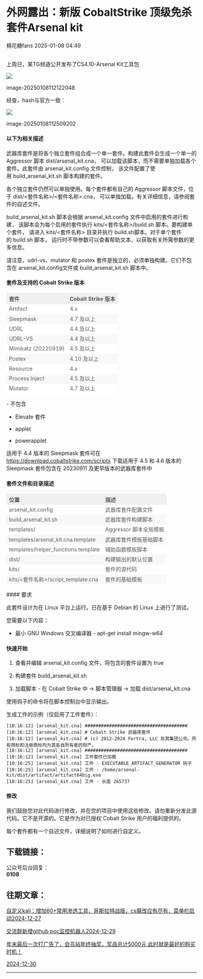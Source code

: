 #  外网露出：新版 CobaltStrike 顶级免杀套件Arsenal kit   
 棉花糖fans   2025-01-08 04:49  
  
##   
  
上周日，某TG频道公开发布了CS4.10-Arsenal Kit工具包  
  
![](https://mmbiz.qpic.cn/sz_mmbiz_png/BgpLXnnTHwatqQhlrNFGzvHoJLDVuZwxtjdicKmregxnVyribV6OqbP4HYWeQZoURdiczn4yYK7GQGs3wMMdn7fhQ/640?wx_fmt=png&from=appmsg "")  
  
image-20250108112122048  
  
经查，hash与官方一致：  
  
![](https://mmbiz.qpic.cn/sz_mmbiz_png/BgpLXnnTHwatqQhlrNFGzvHoJLDVuZwxetzwnrA7XrrJ170J6Wkt0BFt0ibDiaOKn99mALuic2A7Z3RIt8jKib7RFQ/640?wx_fmt=png&from=appmsg "")  
  
image-20250108112509202  
#### 以下为相关描述  
  
武器库套件是将各个独立套件组合成一个单一套件。构建此套件会生成一个单一的 Aggressor 脚本 dist/arsenal_kit.cna， 可以加载该脚本，而不需要单独加载各个套件。此套件由 arsenal_kit.config 文件控制， 该文件配置了使用 build_arsenal_kit.sh 脚本构建的套件。  
  
各个独立套件仍然可以单独使用。每个套件都有自己的 Aggressor 脚本文件，位于 dist/<套件名称>/<套件名称>.cna， 可以单独加载。有关详细信息，请参阅套件的自述文件。  
  
build_arsenal_kit.sh 脚本会根据 arsenal_kit.config 文件中启用的套件进行构建， 该脚本会为每个启用的套件执行 kits/<套件名称>/build.sh 脚本。要构建单个套件， 请进入 kits/<套件名称> 目录并执行 build.sh脚本。对于单个套件的 build.sh 脚本， 运行时不带参数可以查看帮助文本，以获取有关所需参数的更多信息。  
  
请注意，udrl-vs、mutator 和 postex 套件是独立的，必须单独构建。它们不包含在 arsenal_kit.config文件或 build_arsenal_kit.sh 脚本中。  
#### 套件及支持的 Cobalt Strike 版本  
  
<table><thead><tr><th style="color: rgb(89, 89, 89);font-size: 14px;line-height: 1.5em;letter-spacing: 0em;text-align: left;background-repeat: no-repeat;background-color: rgb(240, 240, 240);width: auto;height: auto;border-color: rgba(204, 204, 204, 0.4);border-radius: 0px;min-width: 85px;">套件</th><th style="color: rgb(89, 89, 89);font-size: 14px;line-height: 1.5em;letter-spacing: 0em;text-align: left;background-repeat: no-repeat;background-color: rgb(240, 240, 240);width: auto;height: auto;border-color: rgba(204, 204, 204, 0.4);border-radius: 0px;min-width: 85px;">Cobalt Strike 版本</th></tr></thead><tbody style="font-size: 14px;line-height: 1.5em;letter-spacing: 0em;border-width: 0px;border-style: initial;border-color: initial;"><tr style="color: rgb(89, 89, 89);background: no-repeat rgb(255, 255, 255);width: auto;height: auto;"><td style="min-width: 85px;border-color: rgba(204, 204, 204, 0.4);border-radius: 0px;">Artifact</td><td style="min-width: 85px;border-color: rgba(204, 204, 204, 0.4);border-radius: 0px;">4.x</td></tr><tr style="color: rgb(89, 89, 89);background: no-repeat rgb(248, 248, 248);width: auto;height: auto;"><td style="min-width: 85px;border-color: rgba(204, 204, 204, 0.4);border-radius: 0px;">Sleepmask</td><td style="min-width: 85px;border-color: rgba(204, 204, 204, 0.4);border-radius: 0px;">4.7 及以上</td></tr><tr style="color: rgb(89, 89, 89);background: no-repeat rgb(255, 255, 255);width: auto;height: auto;"><td style="min-width: 85px;border-color: rgba(204, 204, 204, 0.4);border-radius: 0px;">UDRL</td><td style="min-width: 85px;border-color: rgba(204, 204, 204, 0.4);border-radius: 0px;">4.4 及以上</td></tr><tr style="color: rgb(89, 89, 89);background: no-repeat rgb(248, 248, 248);width: auto;height: auto;"><td style="min-width: 85px;border-color: rgba(204, 204, 204, 0.4);border-radius: 0px;">UDRL-VS</td><td style="min-width: 85px;border-color: rgba(204, 204, 204, 0.4);border-radius: 0px;">4.4 及以上</td></tr><tr style="color: rgb(89, 89, 89);background: no-repeat rgb(255, 255, 255);width: auto;height: auto;"><td style="min-width: 85px;border-color: rgba(204, 204, 204, 0.4);border-radius: 0px;">Mimikatz (20220919)</td><td style="min-width: 85px;border-color: rgba(204, 204, 204, 0.4);border-radius: 0px;">4.5 及以上</td></tr><tr style="color: rgb(89, 89, 89);background: no-repeat rgb(248, 248, 248);width: auto;height: auto;"><td style="min-width: 85px;border-color: rgba(204, 204, 204, 0.4);border-radius: 0px;">Postex</td><td style="min-width: 85px;border-color: rgba(204, 204, 204, 0.4);border-radius: 0px;">4.10 及以上</td></tr><tr style="color: rgb(89, 89, 89);background: no-repeat rgb(255, 255, 255);width: auto;height: auto;"><td style="min-width: 85px;border-color: rgba(204, 204, 204, 0.4);border-radius: 0px;">Resource</td><td style="min-width: 85px;border-color: rgba(204, 204, 204, 0.4);border-radius: 0px;">4.x</td></tr><tr style="color: rgb(89, 89, 89);background: no-repeat rgb(248, 248, 248);width: auto;height: auto;"><td style="min-width: 85px;border-color: rgba(204, 204, 204, 0.4);border-radius: 0px;">Process Inject</td><td style="min-width: 85px;border-color: rgba(204, 204, 204, 0.4);border-radius: 0px;">4.5 及以上</td></tr><tr style="color: rgb(89, 89, 89);background: no-repeat rgb(255, 255, 255);width: auto;height: auto;"><td style="min-width: 85px;border-color: rgba(204, 204, 204, 0.4);border-radius: 0px;">Mutator</td><td style="min-width: 85px;border-color: rgba(204, 204, 204, 0.4);border-radius: 0px;">4.7 及以上</td></tr></tbody></table>  
- 不包含  
  
- Elevate 套件  
  
- applet  
  
- powerapplet  
  
适用于 4.4 版本的 Sleepmask 套件可在 https://download.cobaltstrike.com/scripts 下载适用于 4.5 和 4.6 版本的 Sleepmask 套件包含在 20230911 及更早版本的武器库套件中  
#### 套件文件和目录描述  
  
<table><thead><tr><th style="color: rgb(89, 89, 89);font-size: 14px;line-height: 1.5em;letter-spacing: 0em;text-align: left;background-repeat: no-repeat;background-color: rgb(240, 240, 240);width: auto;height: auto;border-color: rgba(204, 204, 204, 0.4);border-radius: 0px;min-width: 85px;">位置</th><th style="color: rgb(89, 89, 89);font-size: 14px;line-height: 1.5em;letter-spacing: 0em;text-align: left;background-repeat: no-repeat;background-color: rgb(240, 240, 240);width: auto;height: auto;border-color: rgba(204, 204, 204, 0.4);border-radius: 0px;min-width: 85px;">描述</th></tr></thead><tbody style="font-size: 14px;line-height: 1.5em;letter-spacing: 0em;border-width: 0px;border-style: initial;border-color: initial;"><tr style="color: rgb(89, 89, 89);background: no-repeat rgb(255, 255, 255);width: auto;height: auto;"><td style="min-width: 85px;border-color: rgba(204, 204, 204, 0.4);border-radius: 0px;">arsenal_kit.config</td><td style="min-width: 85px;border-color: rgba(204, 204, 204, 0.4);border-radius: 0px;">武器库套件配置文件</td></tr><tr style="color: rgb(89, 89, 89);background: no-repeat rgb(248, 248, 248);width: auto;height: auto;"><td style="min-width: 85px;border-color: rgba(204, 204, 204, 0.4);border-radius: 0px;">build_arsenal_kit.sh</td><td style="min-width: 85px;border-color: rgba(204, 204, 204, 0.4);border-radius: 0px;">武器库套件构建脚本</td></tr><tr style="color: rgb(89, 89, 89);background: no-repeat rgb(255, 255, 255);width: auto;height: auto;"><td style="min-width: 85px;border-color: rgba(204, 204, 204, 0.4);border-radius: 0px;">templates/</td><td style="min-width: 85px;border-color: rgba(204, 204, 204, 0.4);border-radius: 0px;">Aggressor 脚本全局模板</td></tr><tr style="color: rgb(89, 89, 89);background: no-repeat rgb(248, 248, 248);width: auto;height: auto;"><td style="min-width: 85px;border-color: rgba(204, 204, 204, 0.4);border-radius: 0px;">templates/arsenal_kit.cna.template</td><td style="min-width: 85px;border-color: rgba(204, 204, 204, 0.4);border-radius: 0px;">武器库套件模板基础脚本</td></tr><tr style="color: rgb(89, 89, 89);background: no-repeat rgb(255, 255, 255);width: auto;height: auto;"><td style="min-width: 85px;border-color: rgba(204, 204, 204, 0.4);border-radius: 0px;">templates/helper_functions.template</td><td style="min-width: 85px;border-color: rgba(204, 204, 204, 0.4);border-radius: 0px;">辅助函数模板脚本</td></tr><tr style="color: rgb(89, 89, 89);background: no-repeat rgb(248, 248, 248);width: auto;height: auto;"><td style="min-width: 85px;border-color: rgba(204, 204, 204, 0.4);border-radius: 0px;">dist/</td><td style="min-width: 85px;border-color: rgba(204, 204, 204, 0.4);border-radius: 0px;">构建输出的默认位置</td></tr><tr style="color: rgb(89, 89, 89);background: no-repeat rgb(255, 255, 255);width: auto;height: auto;"><td style="min-width: 85px;border-color: rgba(204, 204, 204, 0.4);border-radius: 0px;">kits/</td><td style="min-width: 85px;border-color: rgba(204, 204, 204, 0.4);border-radius: 0px;">套件的源代码</td></tr><tr style="color: rgb(89, 89, 89);background: no-repeat rgb(248, 248, 248);width: auto;height: auto;"><td style="min-width: 85px;border-color: rgba(204, 204, 204, 0.4);border-radius: 0px;">kits/&lt;套件名称&gt;/script_template.cna</td><td style="min-width: 85px;border-color: rgba(204, 204, 204, 0.4);border-radius: 0px;">套件的基础模板</td></tr></tbody></table>  
#### 要求  
  
此套件设计为在 Linux 平台上运行。已在基于 Debian 的 Linux 上进行了测试。  
  
您需要以下内容：  
- 最小 GNU Windows 交叉编译器 - apt-get install mingw-w64  
  
#### 快速开始  
1. 查看并编辑 arsenal_kit.config 文件，将包含的套件设置为 true  
  
1. 构建套件 build_arsenal_kit.sh  
  
1. 加载脚本 - 在 Cobalt Strike 中 -> 脚本管理器 -> 加载 dist/arsenal_kit.cna  
  
使用钩子的命令将在脚本控制台中显示输出。  
  
生成工件的示例（仅启用了工件套件）：  
```
[10:16:12] [arsenal_kit.cna] ######################################
[10:16:12] [arsenal_kit.cna] # Cobalt Strike 武器库套件
[10:16:12] [arsenal_kit.cna] # (c) 2012-2024 Fortra, LLC 及其集团公司。所有商标和注册商标均为其各自所有者的财产。
[10:16:12] [arsenal_kit.cna] ######################################
[10:16:12] [arsenal_kit.cna] 工件套件已加载
[10:16:25] [arsenal_kit.cna] 工件 - EXECUTABLE_ARTIFACT_GENERATOR 钩子
[10:16:25] [arsenal_kit.cna] 工件 - /home/arsenal-kit/dist/artifact/artifact64big.exe
[10:16:25] [arsenal_kit.cna] 工件 - 长度 265737

```  
#### 修改  
  
我们鼓励您对此代码进行修改，并在您的项目中使用这些修改。请勿重新分发此源代码。它不是开源的。它是作为对已授权 Cobalt Strike 用户的福利提供的。  
  
每个套件都有一个自述文件，详细说明了如何进行自定义。  
## 下载链接：  
  
  
公众号后台回复：  
**0108**  
  
  
## 往期文章：  
  
  
[自定义kali：增加60+常用渗透工具，哥斯拉特战版，cs魔改应有尽有，菜单栏启动2024-12-27](https://mp.weixin.qq.com/s?__biz=MzkyOTQzNjIwNw==&mid=2247491206&idx=1&sn=b7eaef72230be9c92c0e5a1dde5d0f66&scene=21#wechat_redirect)  
  
  
[交流群新增github poc监控机器人2024-12-29](https://mp.weixin.qq.com/s?__biz=MzkyOTQzNjIwNw==&mid=2247491222&idx=1&sn=e39e5a74e9431480b1582b2b79c317f7&scene=21#wechat_redirect)  
  
  
[年末最后一次打广告了，会员站年终抽奖，奖品总计5000元,此时就是最好的购买时机！](https://mp.weixin.qq.com/s?__biz=MzkyOTQzNjIwNw==&mid=2247491224&idx=1&sn=47968ba82b9e6bea17b2511da4faf5a7&scene=21#wechat_redirect)  
  
  
[2024-12-30](https://mp.weixin.qq.com/s?__biz=MzkyOTQzNjIwNw==&mid=2247491224&idx=1&sn=47968ba82b9e6bea17b2511da4faf5a7&scene=21#wechat_redirect)  
  
[](https://mp.weixin.qq.com/s?__biz=MzkyOTQzNjIwNw==&mid=2247491224&idx=1&sn=47968ba82b9e6bea17b2511da4faf5a7&scene=21#wechat_redirect)  
  
  
****  
  
